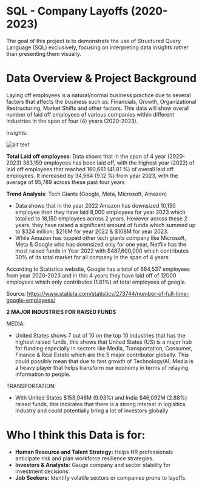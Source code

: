# SQL - Company Layoffs (2020-2023)

The goal of this project is to demonstrate the use of Structured Query Language (SQL) exclusively, focusing on interpreting data insights rather than presenting them visually.

# Data Overview & Project Background

Laying off employees is a natural/normal business practice due to several factors that affects the business such as: Financials, Growth, Organizational Restructuring, Market Shifts
and other factors. This data will show overall number of laid off employees of various companies within different industries in the span of four (4) years (2020-2023).

Insights:

![alt text](image.jpg)

**Total Laid off employees**: Data shows that in the span of 4 year (2020-2023) 383,159 employees has been laid off, with the highest year (2022) of laid off employees that reached 160,661 (41.81 %) of overall laid off employees. It increased by 34,984 (9.12 %) from year 2023, with the average of 95,789 across these past four years

**Trend Analysis**: Tech Giants (Google, Meta, Microsoft, Amazon)
- Data shows that in the year 2022 Amazon has downsized 10,150 employee then they have laid 8,000 employees for year 2023 which totalled to 18,150 employees across 2 years. However across these 2 years, they have raised a significant amount of funds which summed up to $324 million; $216M for year 2022 & $108M for year 2023.
- While Amazon has topped  other tech giants company like Microsoft, Meta & Google who has downsized only for one year, Netflix has the most raised funds in Year 2022 with $487,600,000 which contributes 30% of its total market for all company in the span of 4 years

According to Statistica website, Google has a total of 664,537 employees from year 2020-2023 and in this 4 years they have laid off of 12000 employees which only contributes (1.81%) of total employees of google.

Source: https://www.statista.com/statistics/273744/number-of-full-time-google-employees/

**2 MAJOR INDUSTRIES FOR RAISED FUNDS**

MEDIA:
- United States shows 7 out of 10 on the top 10 industries that has the highest raised funds, this shows that United States (US) is a major hub for funding especially in sectors like Media, Transportation, Consumer, Finance & Real Estate which are the 5 major contributor globally. This could possibly mean that due to fast growth of Technology/AI, Media is a heavy player that helps transform our economy in terms of relaying information to people.

TRANSPORTATION:
- With United States $158,946M (9.93%) and India $46,092M (2.88%) raised funds, this indicates that there is a strong interest in logisitics industry and could potentially bring a lot of investors globally

# Who I think this Data is for:

- **Human Resource and Talent Strategy:** Helps HR professionals anticipate risk and plan workforce resilience strategies.
- **Investors & Analysts:** Gauge company and sector stability for investment decisions.
- **Job Seekers:** Identify volatile sectors or companies prone to layoffs.
